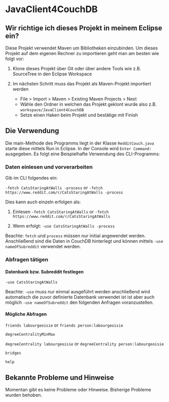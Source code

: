 # JavaClient4CouchDB

## Wir richtige ich dieses Projekt in meinem Eclipse ein?

Diese Projekt verwendet Maven um Bibliotheken einzubinden. Um dieses Projekt auf dem eigenen Rechner zu importieren geht man am besten wie folgt vor:

1. Klone dieses Projekt über Git oder über andere Tools wie z.B. SourceTree in den Eclipse Workspace

2. Im nächsten Schritt muss das Projekt als Maven-Projekt importiert werden 

	- File > Import > Maven > Existing Maven Projects > Next
	- Wähle den Ordner in welchen das Projekt geklont wurde also z.B. `workspace/JavaClient4CouchDB`
	- Setze einen Haken beim Projekt und bestätige mit Finish
	
## Die Verwendung

Die main-Methode des Programms liegt in der Klasse `RedditCouch.java` starte diese mittels Run in Eclipse. In der Console wird `Enter Command:` ausgegeben. 
Es folgt eine Beispielhafte Verwendung des CLI-Programms:

### Daten einlesen und vorverarbeiten

Gib im CLI folgendes ein:

`-fetch CatsStaringAtWalls -process` or `-fetch https://www.reddit.com/r/CatsStaringAtWalls -process`

Dies kann auch einzeln erfolgen als:

1. Einlesen `-fetch CatsStaringAtWalls` or `-fetch https://www.reddit.com/r/CatsStaringAtWalls`

2. Wenn erfolgt: `-use CatsStaringAtWalls -process`

Beachte: `fetch` und `process` müssen nur initial angewendet werden. Anschließend sind die Daten in CouchDB hinterlegt und können mittels `-use nameOfSubreddit` verwendet werden.

### Abfragen tätigen

#### Datenbank bzw. Subreddit festlegen

`-use CatsStaringAtWalls` 

Beachte: `-use` muss nur einmal ausgeführt werden anschließend wird automatisch die zuvor definierte Datenbank verwendet ist ist aber auch möglich `-use nameOfSubreddit` den folgenden Anfragen voranzustellen.

#### Mögliche Abfragen

`friends labourgeoisie` or `friends person:labourgeoisie`

`degreeCentralityMinMax`

`degreeCentrality labourgeoisie` or `degreeCentrality person:labourgeoisie`

`bridges`

`help`

## Bekannte Probleme und Hinweise

Momentan gibt es keine Probleme oder Hinweise. Bisherige Probleme wurden behoben.
